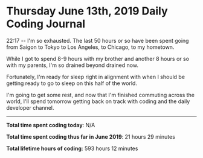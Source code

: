# Thursday June 13th, 2019 Daily Coding Journal

22:17 -- I'm so exhausted. The last 50 hours or so have been spent going from Saigon to Tokyo to Los Angeles, to Chicago, to my hometown.

While I got to spend 8-9 hours with my brother and another 8 hours or so with my parents, I'm so drained beyond drained now.

Fortunately, I'm ready for sleep right in alignment with when I should be getting ready to go to sleep on this half of the world.

I'm going to get some rest, and now that I'm finished commuting across the world, I'll spend tomorrow getting back on track with coding and the daily developer channel.

___
**Total time spent coding today**: N/A

**Total time spent coding thus far in June 2019**: 21 hours 29 minutes

**Total lifetime hours of coding**: 593 hours 12 minutes